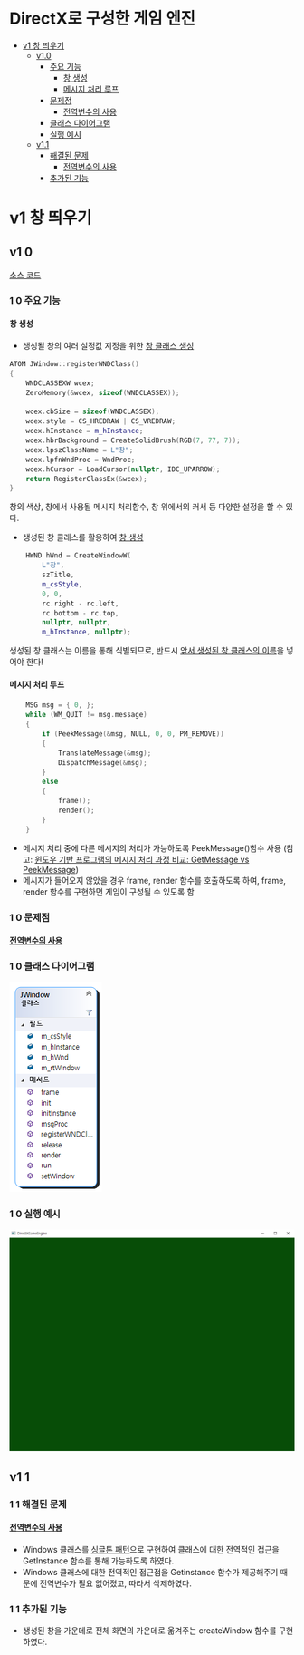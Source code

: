 # DirectX로 구성한 게임 엔진

- [v1 창 띄우기](#v1-창-띄우기)
  - [v1.0](#v1-0) 
    - [주요 기능](#1-0-주요-기능)
      - [창 생성](#창-생성)
      - [메시지 처리 루프](#메시지-처리-루프)
    - [문제점](#1-0-문제점)
      - [전역변수의 사용](#전역변수의-사용)
    - [클래스 다이어그램](#1-0-클래스-다이어그램)
    - [실행 예시](#1-0-실행-예시)
  - [v1.1](#v1-1)
	- [해결된 문제](#1-1-해결된-문제)
      - [전역변수의 사용](#전역변수의-사용)
    - [추가된 기능](#1-1-추가된-기능)


# v1 창 띄우기
## v1 0
[소스 코드](https://github.com/jiy12345/DirectXGameEngine/tree/1.0)
### 1 0 주요 기능
#### 창 생성
- 생성될 창의 여러 설정값 지정을 위한 <u>창 클래스 생성</u>
```C++
ATOM JWindow::registerWNDClass()
{
	WNDCLASSEXW wcex;
	ZeroMemory(&wcex, sizeof(WNDCLASSEX));

	wcex.cbSize = sizeof(WNDCLASSEX);
	wcex.style = CS_HREDRAW | CS_VREDRAW;
	wcex.hInstance = m_hInstance;
	wcex.hbrBackground = CreateSolidBrush(RGB(7, 77, 7));
	wcex.lpszClassName = L"창";
	wcex.lpfnWndProc = WndProc;
	wcex.hCursor = LoadCursor(nullptr, IDC_UPARROW);
	return RegisterClassEx(&wcex);
}
```
창의 색상, 창에서 사용될 메시지 처리함수, 창 위에서의 커서 등 다양한 설정을 할 수 있다.

- 생성된 창 클래스를 활용하여 <u>창 생성</u>
```C++
	HWND hWnd = CreateWindowW(
		L"창",
		szTitle,
		m_csStyle,
		0, 0,
		rc.right - rc.left,
		rc.bottom - rc.top,
		nullptr, nullptr,
		m_hInstance, nullptr);
```
생성된 창 클래스는 이름을 통해 식별되므로, 반드시 <u>앞서 생성된 창 클래스의 이름</u>을 넣어야 한다!

#### 메시지 처리 루프
```C++
	MSG msg = { 0, };
	while (WM_QUIT != msg.message)
	{
		if (PeekMessage(&msg, NULL, 0, 0, PM_REMOVE))
		{
			TranslateMessage(&msg); 
			DispatchMessage(&msg);
		}
		else
		{
			frame();
			render();
		}
	}
```
- 메시지 처리 중에 다른 메시지의 처리가 가능하도록 PeekMessage()함수 사용 (참고: [윈도우 기반 프로그램의 메시지 처리 과정 비교: GetMessage vs PeekMessage](https://blog.naver.com/jiy12345/222649736315))
- 메시지가 들어오지 않았을 경우 frame, render 함수를 호출하도록 하여, frame, render 함수를 구현하면 게임이 구성될 수 있도록 함
### 1 0 문제점
#### [전역변수의 사용](https://github.com/jiy12345/DirectXGameEngine/issues/1)
### 1 0 클래스 다이어그램
![class diagram](https://github.com/jiy12345/DirectXGameEngine/blob/master/images/class%20diagrams/ClassDiagram.png)
### 1 0 실행 예시
![result image](https://github.com/jiy12345/DirectXGameEngine/blob/master/images/result%20images/v1.0%20result%20image.png)

## v1 1
### 1 1 해결된 문제
#### [전역변수의 사용](https://github.com/jiy12345/DirectXGameEngine/issues/1)
- Windows 클래스를 [싱글톤 패턴](https://github.com/jiy12345/DesiginPatterns_In_CPlusPlus/tree/master/Creational%20Patterns/Singleton%20Pattern)으로 구현하여 클래스에 대한 전역적인 접근을 GetInstance 함수를 통해 가능하도록 하였다.
- Windows 클래스에 대한 전역적인 접근점을 Getinstance 함수가 제공해주기 때문에 전역변수가 필요 없어졌고, 따라서 삭제하였다.
### 1 1 추가된 기능
- 생성된 창을 가운데로 전체 화면의 가운데로 옮겨주는 createWindow 함수를 구현하였다.